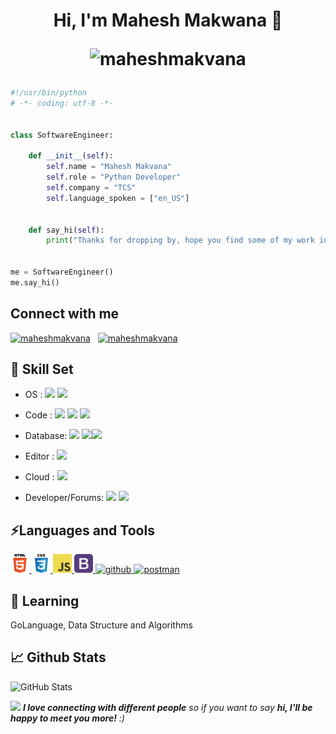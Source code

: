 <h1 align='center'>Hi, I'm Mahesh Makwana 👋 <p align="center"> <img src="https://komarev.com/ghpvc/?username=maheshmakvana&label=Profile%20views&color=0e75b6&style=flat" alt="maheshmakvana" /> </p></h1>

<!-- <p align="center"><img align="center" alt="gif" src="https://github.com/maheshmakvana/maheshmakvana/blob/Master/gif.gif" width="500" height="320"></p> -->

```python
#!/usr/bin/python
# -*- coding: utf-8 -*-


class SoftwareEngineer:

    def __init__(self):
        self.name = "Mahesh Makvana"
        self.role = "Python Developer"
        self.company = "TCS"
        self.language_spoken = ["en_US"]
        

    def say_hi(self):
        print("Thanks for dropping by, hope you find some of my work interesting.")


me = SoftwareEngineer()
me.say_hi()
```






<!-- <p align="center"> <a href="https://github.com/ryo-ma/github-profile-trophy"><img src="https://github-profile-trophy.vercel.app/?username=maheshmakvana" alt="maheshmakvana" /></a> </p> -->

<!-- Here's a list of thing about me-

- 👨‍💻 A passionate back end developer from Iɴᴅɪᴀ :india: .  
- 🔭 Currently working on **Python** .  
- 🌱 I’m constant learner.
- 🎮 love video games 
- 📫 Reach me at maheshmakwana527@gmail.com
- 💬 Ask me about anything, I will be glad to help. -->






## Connect with me

<p align='left'>
<a href="https://www.linkedin.com/in/mahesh-makwana/">
<img height="30" src="https://img.shields.io/badge/linkedin-%230077B5.svg?style=for-the-badge&logo=linkedin&logoColor=white" alt="maheshmakvana"></a>&nbsp;&nbsp;

<a href="mailto:maheshmakwana527@gmail.com">
<img height="30" src="https://img.shields.io/badge/Gmail-D14836?style=for-the-badge&logo=gmail&logoColor=white" alt="maheshmakvana"></a>&nbsp;&nbsp;

</p>


## 🔧 Skill Set

- OS :     <img src="https://img.shields.io/badge/MacOS-000000?style=for-the-badge&logo=apple&logoColor=white&color=black"> 
     <img src="https://img.shields.io/badge/Linux-FCC624?style=for-the-badge&logo=Linux&logoColor=black"> 


- Code :     <img src="https://img.shields.io/badge/Python-5C0D34?style=for-the-badge&logo=Python&logoColor=white">
<img src="https://img.shields.io/badge/django-%23092E20.svg?style=for-the-badge&logo=django&logoColor=white"> <img src="https://img.shields.io/badge/go-%2300ADD8.svg?style=for-the-badge&logo=go&logoColor=white"> 
<!-- <img src="https://img.shields.io/badge/javascript-F7DF1E?style=for-the-badge&logo=JavaScript&logoColor=black">  -->

- Database: <img src="https://img.shields.io/badge/MySQL-4479A1?style=for-the-badge&logo=MySQL&logoColor=white"> <img src="https://img.shields.io/badge/SQLite-003B57?style=for-the-badge&logo=SQLite&logoColor=white"><img src="https://img.shields.io/badge/redis-%23DD0031.svg?style=for-the-badge&logo=redis&logoColor=white">

- Editor :     <img src="https://img.shields.io/badge/Visual%20Studio%20Code-007ACC?style=for-the-badge&logo=VisualStudioCode&logoColor=white">
<!-- - Shell :     <img src="https://img.shields.io/badge/Z%20Shell-4EAA25?style=for-the-badge&logo=GNUBash&logoColor=white">
    <img src="https://img.shields.io/badge/Bash%20Shell-0AC18E?style=for-the-badge&logo=GNUBash&logoColor=white"> -->
<!-- - Container :     <img src="https://img.shields.io/badge/Docker-2496ED?style=for-the-badge&logo=Docker&logoColor=white"> -->

- Cloud :     <img src="https://img.shields.io/badge/azure-%230072C6.svg?style=for-the-badge&logo=microsoftazure&logoColor=white"> 

- Developer/Forums: <img src="https://img.shields.io/badge/HackerEarth-%232C3454.svg?&style=for-the-badge&logo=HackerEarth&logoColor=Blue"> <img src="https://img.shields.io/badge/LeetCode-000000?style=for-the-badge&logo=LeetCode&logoColor=#d16c06"> 


## ⚡Languages and Tools

<!-- <a href="https://www.python.org/" target="_blank"> -->
<!-- <img height="30" src="https://www.python.org/static/img/python-logo.png" alt="python">
</a> -->
<!-- <a href="https://code.visualstudio.com/" target="_blank">
<img height="30" src="https://raw.githubusercontent.com/github/explore/80688e429a7d4ef2fca1e82350fe8e3517d3494d/topics/visual-studio-code/visual-studio-code.png" alt="visual-studio-code">
</a> -->
<a href="https://developer.mozilla.org/en-US/docs/Web/HTML" target="_blank">
<img height="30" src="https://raw.githubusercontent.com/github/explore/80688e429a7d4ef2fca1e82350fe8e3517d3494d/topics/html/html.png" alt="html5">
</a>
<a href="https://developer.mozilla.org/en-US/docs/Web/CSS" target="_blank">
<img height="30" src="https://raw.githubusercontent.com/github/explore/80688e429a7d4ef2fca1e82350fe8e3517d3494d/topics/css/css.png" alt="css">
</a>
<a href="https://javascript.info/" target="_blank">
<img height="30" src="https://raw.githubusercontent.com/github/explore/80688e429a7d4ef2fca1e82350fe8e3517d3494d/topics/javascript/javascript.png" alt="javascript">
</a>
<a href="https://getbootstrap.com/" target="_blank">
<img height="30" src="https://raw.githubusercontent.com/github/explore/80688e429a7d4ef2fca1e82350fe8e3517d3494d/topics/bootstrap/bootstrap.png" alt="bootstrap">
</a>
<!-- <a href="https://git-scm.com/" target="_blank">
<img height="30" src="https://raw.githubusercontent.com/github/explore/80688e429a7d4ef2fca1e82350fe8e3517d3494d/topics/git/git.png" alt="git">
</a> -->
<a href="https://github.com/" target="_blank">
<img height="30" src="https://github.githubassets.com/images/modules/logos_page/GitHub-Mark.png" alt="github">
</a>
<a href="https://www.postman.com/" target="_blank">
<img height="30" src="https://avatars.githubusercontent.com/u/10251060?s=200&v=4" alt="postman">
</a>


## 🌱 Learning
GoLanguage, Data Structure and Algorithms

## 📈 Github Stats
![GitHub Stats](https://github-readme-stats.vercel.app/api?username=maheshmakvana&&show_icons=true&theme=nightowl)

<!-- ![𝚐𝚒𝚝𝚑𝚞𝚋 𝚐𝚛𝚊𝚙𝚑](https://activity-graph.herokuapp.com/graph?username=maheshmakvana&theme=react-dark&hide_border=true&area=true) -->

<!--
**maheshmakvana/maheshmakvana** is a ✨ _special_ ✨ repository because its `README.md` (this file) appears on your GitHub profile.

Here are some ideas to get you started:

- 🔭 I’m currently working on ...
 ...
- 👯 I’m looking to collaborate on ...
- 🤔 I’m looking for help with ...
- 💬 Ask me about ...
- 📫 How to reach me: ...
- 😄 Pronouns: ...
- ⚡ Fun fact: ...
-->

<img src="https://media.giphy.com/media/LnQjpWaON8nhr21vNW/giphy.gif" width="60"> <em><b>I love connecting with different people</b> so if you want to say <b>hi, I'll be happy to meet you more!</b> :)</em>
